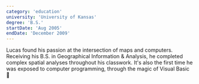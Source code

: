 ```yaml
---
category: 'education'
university: 'University of Kansas'
degree: 'B.S.'
startDate: 'Aug 2005'
endDate: 'December 2009'
---
```


Lucas found his passion at the intersection of maps and computers. Receiving his B.S. in Geographical Information & Analysis, he completed complex spatial analyses throughout his classwork. It's also the first time he was exposed to computer programming, through the magic of Visual Basic 💾
